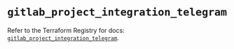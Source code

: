 # `gitlab_project_integration_telegram`

Refer to the Terraform Registry for docs: [`gitlab_project_integration_telegram`](https://registry.terraform.io/providers/gitlabhq/gitlab/18.1.0/docs/resources/project_integration_telegram).
